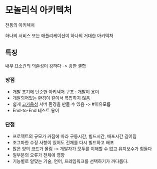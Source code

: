 # 모놀리식 아키텍처

전통의 아키텍처

하나의 서비스 또는 애플리케이션이 하나의 거대한 아키텍처

## 특징
내부 요소간의 의존성이 강하다 -> 강한 결합

### 장점
- 개발 초기에 단순한 아키텍처 구조 : 개발이 용이
- 개발되어있는 환경이 같아서 복잡하지 않음
- 쉽게 [고가용성](HA) 서버 환경을 만들 수 있음 -> #이유모름
- End-to-End 테스트 용이

### 단점
- 프로젝트의 규모가 커짐에 따라 구동시간, 빌드시간, 배포시간 길어짐
- 조그마한 수정 사항이 있어도 전체를 다시 빌드하고 배포
- 많은 양의 코드가 몰림 -> 개발자가 모두를 이해할 수 없고 유지보수가 힘들다
- 일부분의 오류가 전체에 영향
- 기능별로 알맞는 기술, 언어, 프레임워크를 선택하기가 까다롭다.
